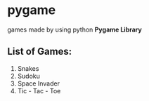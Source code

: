 # pygame
games made by using python **Pygame Library**
## List of Games:
1. Snakes
2. Sudoku
3. Space Invader
4. Tic - Tac - Toe